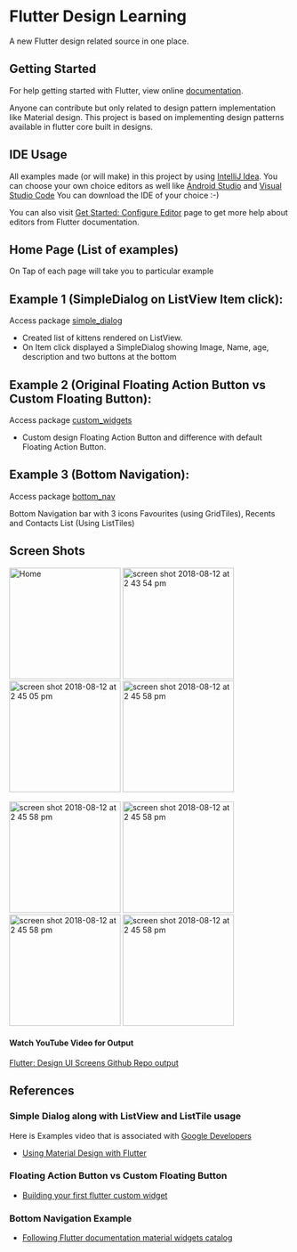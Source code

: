 # Flutter Design Learning

A new Flutter design related source in one place. 

## Getting Started

For help getting started with Flutter, view online
[documentation](https://flutter.dev/).

Anyone can contribute but only related to design pattern implementation like Material design. This project is based on implementing design patterns available in flutter core built in designs.

## IDE Usage

All examples made (or will make) in this project by using [IntelliJ Idea](https://www.jetbrains.com/idea/).
You can choose your own choice editors as well like [Android Studio](https://developer.android.com/studio/install) and [Visual Studio Code](https://code.visualstudio.com/)
You can download the IDE of your choice :-)

You can also visit [Get Started: Configure Editor](https://flutter.io/get-started/editor/#vscode) page to get more help about editors from Flutter documentation.

## Home Page (List of examples)

On Tap of each page will take you to particular example

## Example 1 (SimpleDialog on ListView Item click):

Access package [simple_dialog](https://github.com/ZubairKh/flutter_design_learning/blob/master/lib/simple_dialog/simple_dialog.dart) 

- Created list of kittens rendered on ListView.
- On Item click displayed a SimpleDialog showing Image, Name, age, description and two buttons at the bottom

## Example 2 (Original Floating Action Button vs Custom Floating Button):

Access package [custom_widgets](https://github.com/ZubairKh/flutter_design_learning/blob/master/lib/custom_widgets) 

- Custom design Floating Action Button and difference with default Floating Action Button.

## Example 3 (Bottom Navigation):

Access package [bottom_nav](https://github.com/ZubairKh/flutter_design_learning/blob/master/lib/bottom_nav)

Bottom Navigation bar with 3 icons Favourites (using GridTiles), Recents and Contacts List (Using ListTiles)

## Screen Shots

<img width="200" alt="Home" src="https://user-images.githubusercontent.com/10397305/44000679-f3ab6e7c-9e3d-11e8-8049-3c24fa128c95.png"> <img width="200" alt="screen shot 2018-08-12 at 2 43 54 pm" src="https://user-images.githubusercontent.com/10397305/44000688-2f8c44c0-9e3e-11e8-9c61-3f0215098fef.png"> <img width="200" alt="screen shot 2018-08-12 at 2 45 05 pm" src="https://user-images.githubusercontent.com/10397305/44000692-52740e14-9e3e-11e8-896e-530bf84ec2f8.png"> <img width="200" alt="screen shot 2018-08-12 at 2 45 58 pm" src="https://user-images.githubusercontent.com/10397305/44000711-7125b40c-9e3e-11e8-9b75-06f070fa3737.png">

<img width="200" alt="screen shot 2018-08-12 at 2 45 58 pm" src="https://user-images.githubusercontent.com/10397305/44000879-42ab39d2-9e41-11e8-9ea0-4339b461ece0.png"> <img width="200" alt="screen shot 2018-08-12 at 2 45 58 pm" src="https://user-images.githubusercontent.com/10397305/44000858-d63153b8-9e40-11e8-8262-07377a1dd15b.png"> <img width="200" alt="screen shot 2018-08-12 at 2 45 58 pm" src="https://user-images.githubusercontent.com/10397305/44000885-6c2c0c46-9e41-11e8-8016-0890deb70832.png"> <img width="200" alt="screen shot 2018-08-12 at 2 45 58 pm" src="https://user-images.githubusercontent.com/10397305/44000905-ba99aafa-9e41-11e8-9060-7cbd822a7c5b.png">

#### Watch YouTube Video for Output
[Flutter: Design UI Screens Github Repo output](https://youtu.be/_4lD0tU879s)

## References
### Simple Dialog along with ListView and ListTile usage
Here is Examples video that is associated with [Google Developers](https://www.youtube.com/channel/UC_x5XG1OV2P6uZZ5FSM9Ttw)

- [Using Material Design with Flutter](https://www.youtube.com/watch?v=DL0Ix1lnC4w&list=PLOU2XLYxmsIJ7dsVN4iRuA7BT8XHzGtCr&index=4)

### Floating Action Button vs Custom Floating Button
- [Building your first flutter custom widget](https://www.youtube.com/watch?v=W1pNjxmNHNQ&list=PLOU2XLYxmsIJ7dsVN4iRuA7BT8XHzGtCr&index=3)

### Bottom Navigation Example 
- [Following Flutter documentation material widgets catalog](https://flutter.io/widgets/material/) 



